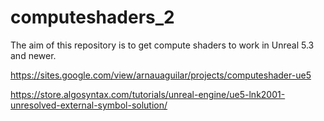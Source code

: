 # computeshaders_2

The aim of this repository is to get compute shaders to work in Unreal 5.3 and newer.



https://sites.google.com/view/arnauaguilar/projects/computeshader-ue5

https://store.algosyntax.com/tutorials/unreal-engine/ue5-lnk2001-unresolved-external-symbol-solution/
